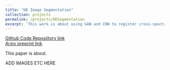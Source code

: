 ```yaml
---
title: "HD Image Segmentation"
collection: projects
permalink: /projects/HDSegmentation
excerpt: 'This work is about using GAN and CNN to register cross-spectral remote sensing images.'
---
```


[Github Code Reposiitory link](https://github.com/SiddharthSaravanan/UHDImageSegmentation)
<br />
[Arxiv preprint link](https://github.com/SiddharthSaravanan/UHDImageSegmentation)

This paper is about.

ADD IMAGES ETC HERE

